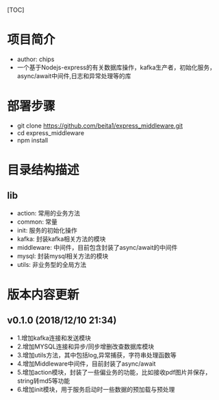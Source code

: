 [TOC]
# 项目简介
- author: chips
- 一个基于Nodejs-express的有关数据库操作，kafka生产者，初始化服务，async/await中间件,日志和异常处理等的库

# 部署步骤
- git clone  https://github.com/beita1/express_middleware.git
- cd express_middleware
- npm install

# 目录结构描述
## lib
- action: 常用的业务方法
- common: 常量
- init: 服务的初始化操作
- kafka: 封装kafka相关方法的模块
- middleware: 中间件，目前包含封装了async/await的中间件
- mysql: 封装mysql相关方法的模块
- utils: 非业务型的全局方法

# 版本内容更新
## v0.1.0 (2018/12/10 21:34)
- 1.增加kafka连接和发送模块
- 2.增加MYSQL连接和异步/同步增删改查数据库模块
- 3.增加utils方法，其中包括log,异常捕获，字符串处理函数等
- 4.增加Middleware中间件，目前封装了async/await
- 5.增加action模块，封装了一些偏业务的功能，比如接收pdf图片并保存，string转md5等功能
- 6.增加init模块，用于服务启动时一些数据的预加载与预处理